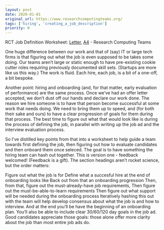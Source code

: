 ```yaml
---
layout: post
date: 2020-01-01
original_url: https://www.researchcomputingteams.org/
tags: ['hiring', 'creating_a_job_description']
priority: 0
---
```


<!-- markdownlint-disable MD033 -->
<!-- markdownlint-disable MD041 -->
<!-- markdownlint-disable MD049 -->

RCT Job Definition Worksheet: [Letter](https://docs.google.com/document/d/1XKOJ9CDMAwcgM-WCGP3_ccPlK_Y2td8w6Yz21ViDaeE/edit?usp=sharing), [A4](https://docs.google.com/document/d/1Y8_fKdJBqrDPXD6sxEFa5E1vgGvwK1oIn1Fy2XIIvks/edit?usp=sharing) - Research Computing Teams

One huge difference between our work and that of (say) IT or large tech firms is that figuring out what the job is even supposed to be takes some doing. Our teams aren’t large or static enough to have pre-existing cookie cutter roles requiring previously documented skill sets. (Startups are more like us this way.) The work is fluid. Each hire, each job, is a bit of a one-off, a bit bespoke.

Another point: hiring and onboarding (and, for that matter, early evaluation of performance) are the same process. Once we’ve had an offer letter accepted, we don’t dust off our hands and declare our work done. The reason we hire someone is to have that person become successful at some work that needs doing. We need to bring them up to speed, and (for both their sake and ours) to have a clear progression of goals for them during that process. The best time to figure out what that would look like is during the process of defining the job, in parallel with writing up the job ad and the interview evaluation process.

So I’ve distilled key points from that into a worksheet to help guide a team towards first defining the job, then figuring out how to evaluate candidates and then onboard them once seleced. The goal is to have something the hiring team can hash out together. This is version one - feedback welcomed! (Feedback is a gift). The section headings aren’t rocket science, but the order matters:

Figure out what the job is for
Define what a succesful hire at the end of onboarding looks like
Back out from that an onboarding progression
Then, from that, figure out the must-already-have job requirements,
Then figure out the must-be-able-to-learn requirements
Then figure out what support will be needed during the onboarding process
Iteratively hashing this out with the team will help develop consensus about what the job is and how to interview. And at the end you’ll be have the beginning of an onboarding plan. You’ll also be able to include clear 30/60/120 day goals in the job ad. Good candidates appreciate those goals: those alone offer more clarity about the job than most entire job ads do.
